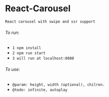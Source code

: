 # React-Carousel
`React carousel with swipe and ssr support`

###### To run: 
* `1 npm install`
* `2 npm run start` 
* `3 will run at localhost:8080`

###### To use: 
* `@param: height, width (optional), chilren.`
* `@todo: infinite, autoplay`
